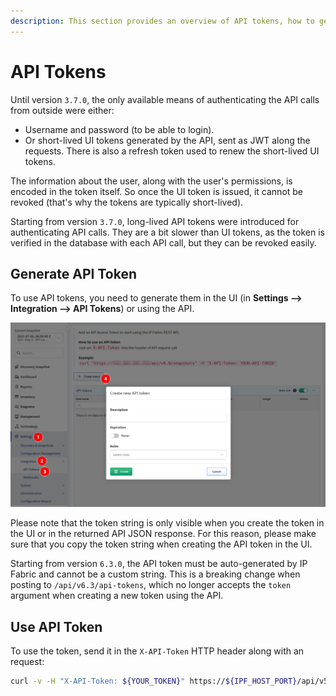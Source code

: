 ```yaml
---
description: This section provides an overview of API tokens, how to generate and use them.
---
```


# API Tokens

Until version `3.7.0`, the only available means of authenticating the API calls
from outside were either:

- Username and password (to be able to login).
- Or short-lived UI tokens generated by the API, sent as JWT along the requests.
  There is also a refresh token used to renew the short-lived UI tokens.

The information about the user, along with the user's permissions, is encoded
in the token itself. So once the UI token is issued, it cannot be revoked
(that's why the tokens are typically short-lived).

Starting from version `3.7.0`, long-lived API tokens were introduced for
authenticating API calls. They are a bit slower than UI tokens, as the token is
verified in the database with each API call, but they can be revoked easily.

## Generate API Token

To use API tokens, you need to generate them in the UI (in **Settings -->
Integration --> API Tokens**) or using the API.

![Create new API token form](create_new_api_token.png)

Please note that the token string is only visible when you create the token in
the UI or in the returned API JSON response. For this reason, please make sure
that you copy the token string when creating the API token in the UI.

Starting from version `6.3.0`, the API token must be auto-generated by IP Fabric
and cannot be a custom string. This is a breaking change when posting to
`/api/v6.3/api-tokens`, which no longer accepts the `token` argument when
creating a new token using the API.

## Use API Token

To use the token, send it in the `X-API-Token` HTTP header along with an
request:

```bash
curl -v -H "X-API-Token: ${YOUR_TOKEN}" https://${IPF_HOST_PORT}/api/v5.0/api-tokens
```
